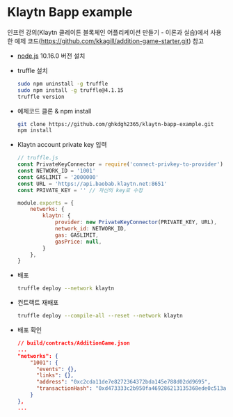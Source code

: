 # Klaytn Bapp example
인프런 강의(Klaytn 클레이튼 블록체인 어플리케이션 만들기 - 이론과 실습)에서 사용한 예제 코드(https://github.com/kkagill/addition-game-starter.git) 참고

- [node.js](https://nodejs.org) 10.16.0 버전 설치

- truffle 설치
    
    ```bash
    sudo npm uninstall -g truffle
    sudo npm install -g truffle@4.1.15
    truffle version
    ```

- 예제코드 클론 & npm install
    
    ```bash
    git clone https://github.com/ghkdgh2365/klaytn-bapp-example.git
    npm install
    ```

- Klaytn account private key 입력

    ```jsx
    // truffle.js 
    const PrivateKeyConnector = require('connect-privkey-to-provider')
    const NETWORK_ID = '1001'
    const GASLIMIT = '2000000'
    const URL = 'https://api.baobab.klaytn.net:8651'
    const PRIVATE_KEY = '' // 자신의 key로 수정

    module.exports = {
        networks: {
            klaytn: {
                provider: new PrivateKeyConnector(PRIVATE_KEY, URL),
                network_id: NETWORK_ID,
                gas: GASLIMIT,
                gasPrice: null,
            }
        },
    }
    ```

- 배포
    
    ```bash
    truffle deploy --network klaytn
    ```
    
- 컨트랙트 재배포
    
    ```bash
    truffle deploy --compile-all --reset --network klaytn
    ```
    
- 배포 확인
    
    ```json
    // build/contracts/AdditionGame.json
    ...
    "networks": {
        "1001": {
          "events": {},
          "links": {},
          "address": "0xc2cda11de7e8272364372bda145e788d02dd9695",
          "transactionHash": "0xd473333c2b950fa469286213135368ede0c513a78cdb76ef9e732654cdaddd8a"
        }
    },
    ...
    ```
